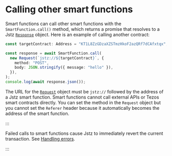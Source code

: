 # Calling other smart functions

Smart functions can call other smart functions with the `SmartFunction.call()` method, which returns a promise that resolves to a Jstz [`Response`](/api/response) object.
Here is an example of calling another contract:

```typescript
const targetContract: Address = "KT1L8ZzGDzaXZSTmzHkoF2azQRf7dCAfxtqx";

const response = await SmartFunction.call(
  new Request(`jstz://${targetContract}`, {
    method: "POST",
    body: JSON.stringify({ message: "hello" }),
  }),
);
console.log(await response.json());
```

The URL for the [`Request`](/api/request) object must be `jstz://` followed by the address of a Jstz smart function.
Smart functions cannot call external APIs or Tezos smart contracts directly.
You can set the method in the `Request` object but you cannot set the `Referer` header because it automatically becomes the address of the smart function.

:::

Failed calls to smart functions cause Jstz to immediately revert the current transaction.
See [Handling errors](/functions/errors).

:::
